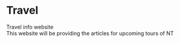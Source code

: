 # Travel
 Travel info website
<br>
This website will be providing the articles for upcoming tours of NT
